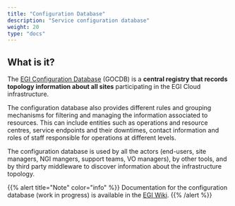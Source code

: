 ```yaml
---
title: "Configuration Database"
description: "Service configuration database"
weight: 20
type: "docs"
---
```


## What is it?

The [EGI Configuration Database](https://goc.egi.eu) (GOCDB) is a
**central registry that records topology information about all sites**
participating in the EGI Cloud infrastructure.

The configuration database also provides different rules and grouping
mechanisms for filtering and managing the information associated to resources.
This can include entities such as operations and resource centres, service
endpoints and their downtimes, contact information and roles of staff
responsible for operations at different levels.

The configuration database is used by all the actors (end-users, site managers,
NGI mangers, support teams, VO managers), by other tools, and by third party
middleware to discover information about the infrastructure topology.

{{% alert title="Note" color="info" %}} Documentation for the configuration
database (work in progress) is available in the
[EGI Wiki](https://wiki.egi.eu/wiki/GOCDB).
{{% /alert %}}
